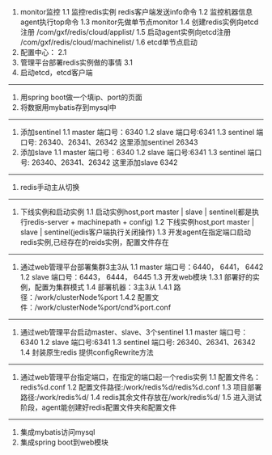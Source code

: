 1. monitor监控
    1.1 监控redis实例 redis客户端发送info命令
    1.2 监控机器信息 agent执行top命令
    1.3 monitor先做单节点monitor
    1.4 创建redis实例向etcd注册 /com/gxf/redis/cloud/applist/
    1.5 启动agent实例向etcd注册 /com/gxf/redis/cloud/machinelist/
    1.6 etcd单节点启动
2. 配置中心：
    2.1
3. 管理平台部署redis实例做的事情
    3.1 
4. 启动etcd，etcd客户端    
------------------------------------------------
1. 用spring boot做一个填ip、port的页面
2. 将数据用mybatis存到mysql中
------------------------------------------------
1. 添加sentinel 
    1.1 master 端口号：6340
    1.2 slave 端口号:6341
    1.3 sentinel 端口号: 26340、26341、26342
    这里添加sentinel 26343
2. 添加slave
    1.1 master 端口号：6340
    1.2 slave 端口号:6341
    1.3 sentinel 端口号: 26340、26341、26342
    这里添加slave 6342
------------------------------------------------
1. redis手动主从切换
------------------------------------------------
1. 下线实例和启动实例
    1.1 启动实例host,port master | slave | sentinel(都是执行redis-server + machinepath + config)
    1.2 下线实例host,port master | slave | sentinel(jedis客户端执行关闭操作)
    1.3 开发agent在指定端口启动redis实例,已经存在的reids实例，配置文件存在
------------------------------------------------
1. 通过web管理平台部署集群3主3从
    1.1 master 端口号：6440， 6441， 6442
    1.2 slave 端口号：6443， 6444， 6445
    1.3 开发web模块
        1.3.1 部署好的实例，配置为集群模式
    1.4 部署机器：3主3从
        1.4.1 路径：/work/clusterNode%port
        1.4.2 配置文件：/work/clusterNode%port/cnd%port.conf
------------------------------------------------
1. 通过web管理平台启动master、slave、3个sentinel
    1.1 master 端口号：6340
    1.2 slave 端口号:6341
    1.3 sentinel 端口号: 26340、26341、26342
    1.4 封装原生redis 提供configRewrite方法
------------------------------------------------
1. 通过web管理平台指定端口，在指定的端口起一个redis实例
    1.1 配置文件名：redis%d.conf
    1.2 配置文件路径:/work/redis%d/redis%d.conf
    1.3 项目部署路径:/work/redis%d/
    1.4 redis其余文件存放在/work/redis%d/
    1.5 进入测试阶段，agent能创建好redis配置文件夹和配置文件
------------------------------------------------
1. 集成mybatis访问mysql
2. 集成spring boot到web模块